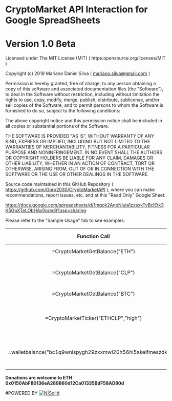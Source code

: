 # CryptoMarket API Interaction for Google SpreadSheets			
# Version 1.0 ßeta			
			
Licensed under The MIT License (MIT) ( https:opensource.org/licenses/MIT )			
			
Copyright (c) 2019 Mariano Daniel Silva ( mariano.silva@gmail.com )			

Permission is hereby granted, free of charge, to any person obtaining a copy of this software and associated documentation files (the "Software"), to deal in the Software without restriction, including without limitation the rights to use, copy, modify, merge, publish, distribute, sublicense, and/or sell copies of the Software, and to permit persons to whom the Software is furnished to do so, subject to the following conditions:

The above copyright notice and this permission notice shall be included in all copies or substantial portions of the Software.

THE SOFTWARE IS PROVIDED "AS IS", WITHOUT WARRANTY OF ANY KIND, EXPRESS OR IMPLIED, INCLUDING BUT NOT LIMITED TO THE WARRANTIES OF MERCHANTABILITY, FITNESS FOR A PARTICULAR PURPOSE AND NONINFRINGEMENT. IN NO EVENT SHALL THE AUTHORS OR COPYRIGHT HOLDERS BE LIABLE FOR ANY CLAIM, DAMAGES OR OTHER LIABILITY, WHETHER IN AN ACTION OF CONTRACT, TORT OR OTHERWISE, ARISING FROM, OUT OF OR IN CONNECTION WITH THE SOFTWARE OR THE USE OR OTHER DEALINGS IN THE SOFTWARE.
			
			
Source code maintained in this GitHub Repository ( https://github.com/Goro2030/CryptoMarketAPI ), where you can make recommendations, report issues, etc. and at this "Read Only" Google Sheet:

https://docs.google.com/spreadsheets/d/1mgok2AnoNluia1zzsxkTvBclEtk3K5GpXTeLObHAv0o/edit?usp=sharing

Please refer to the "Sample Usage" tab to see examples:

| Function Call                                                | Function Call Executing | Description                                       |
|:------------------------------------------------------------:|:-----------------------:|:-------------------------------------------------:|
| =CryptoMarketGetBalance("ETH")                               | Loading...              | My Balance in ETH                                 |
| =CryptoMarketGetBalance("CLP")                               | Loading...              | My Balance in Chilean Pesos (CLP)                 |
| =CryptoMarketGetBalance("BTC")                               | Loading...              | My Balance in BTC                                 |
| =CryptoMarketTicker("ETHCLP","high")                         | 223720                  | Price of the last transaction in ETH, in CLP      |
| =walletbalance("bc1q9wnlspygh29zxxmwl20h56hl5akelfmeszdknw") | 120804.9099             | Bitcoin Address balance of Bittrex'es Cold Wallet |



**Donations are welcome to ETH 0x0150AbF80136eA289860d12Ca01335BdF58AD80d**

#POWERED BY
[![N|Solid](https://www.cryptomkt.com/static/principal/img/cryptomarket-purp.png)](https://www.cryptomkt.com/static/principal/img/cryptomarket-purp.png)
